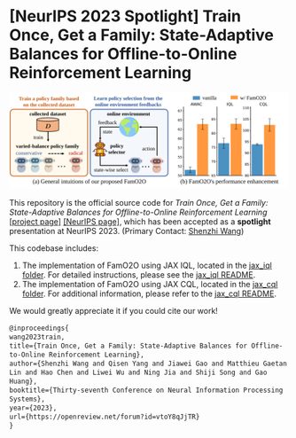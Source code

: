# [NeurIPS 2023 Spotlight] Train Once, Get a Family: State-Adaptive Balances for Offline-to-Online Reinforcement Learning

![image](teaser.svg)

This repository is the official source code for *Train Once, Get a Family: State-Adaptive Balances for Offline-to-Online Reinforcement Learning* [[project page]](https://shenzhi-wang.github.io/NIPS_FamO2O/) [[NeurIPS page]](https://openreview.net/forum?id=vtoY8qJjTR), which has been accepted as a **spotlight** presentation at NeurIPS 2023. (Primary Contact: [Shenzhi Wang](https://shenzhi-wang.netlify.app/))

This codebase includes:

1. The implementation of FamO2O using JAX IQL, located in the [jax_iql folder](jax_iql/). For detailed instructions, please see the [jax_iql README](jax_iql/README.md).
2. The implementation of FamO2O using JAX CQL, located in the [jax_cql folder](jax_cql/). For additional information, please refer to the [jax_cql README](jax_cql/README.md).

We would greatly appreciate it if you could cite our work!

```
@inproceedings{
wang2023train,
title={Train Once, Get a Family: State-Adaptive Balances for Offline-to-Online Reinforcement Learning},
author={Shenzhi Wang and Qisen Yang and Jiawei Gao and Matthieu Gaetan Lin and Hao Chen and Liwei Wu and Ning Jia and Shiji Song and Gao Huang},
booktitle={Thirty-seventh Conference on Neural Information Processing Systems},
year={2023},
url={https://openreview.net/forum?id=vtoY8qJjTR}
}
```
